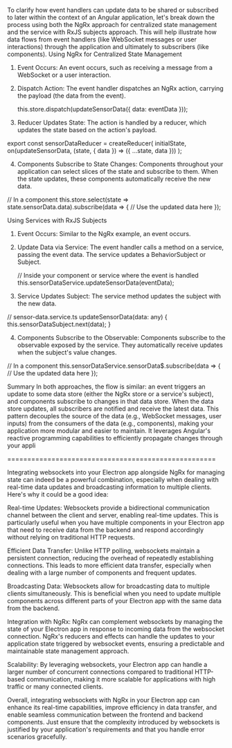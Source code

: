 To clarify how event handlers can update data to be shared or subscribed to later within the context of an Angular application, let's break down the process using both the NgRx approach for centralized state management and the service with RxJS subjects approach. This will help illustrate how data flows from event handlers (like WebSocket messages or user interactions) through the application and ultimately to subscribers (like components).
Using NgRx for Centralized State Management
1. Event Occurs: An event occurs, such as receiving a message from a WebSocket or a user interaction.
2. Dispatch Action: The event handler dispatches an NgRx action, carrying the payload (the data from the event).
   
   this.store.dispatch(updateSensorData({ data: eventData }));

3. Reducer Updates State: The action is handled by a reducer, which updates the state based on the action's payload.

  export const sensorDataReducer = createReducer(
     initialState,
     on(updateSensorData, (state, { data }) => ({ ...state, data }))
   );

4. Components Subscribe to State Changes: Components throughout your application can select slices of the state and subscribe to them. When the state updates, these components automatically receive the new data.

 // In a component
   this.store.select(state => state.sensorData.data).subscribe(data => {
     // Use the updated data here
   });

Using Services with RxJS Subjects
1. Event Occurs: Similar to the NgRx example, an event occurs.
2. Update Data via Service: The event handler calls a method on a service, passing the event data. The service updates a BehaviorSubject or Subject.

   // Inside your component or service where the event is handled
   this.sensorDataService.updateSensorData(eventData);

3. Service Updates Subject: The service method updates the subject with the new data.

 // sensor-data.service.ts
   updateSensorData(data: any) {
     this.sensorDataSubject.next(data);
   }

4. Components Subscribe to the Observable: Components subscribe to the observable exposed by the service. They automatically receive updates when the subject's value changes.

  // In a component
   this.sensorDataService.sensorData$.subscribe(data => {
     // Use the updated data here
   });

   
Summary
In both approaches, the flow is similar: an event triggers an update to some data store (either the NgRx store or a service's subject), and components subscribe to changes in that data store. When the data store updates, all subscribers are notified and receive the latest data.
This pattern decouples the source of the data (e.g., WebSocket messages, user inputs) from the consumers of the data (e.g., components), making your application more modular and easier to maintain. It leverages Angular's reactive programming capabilities to efficiently propagate changes through your appli

====================================================

Integrating websockets into your Electron app alongside NgRx for managing state can indeed be a powerful combination, especially when dealing with real-time data updates and broadcasting information to multiple clients. Here's why it could be a good idea:

Real-time Updates: Websockets provide a bidirectional communication channel between the client and server, enabling real-time updates. This is particularly useful when you have multiple components in your Electron app that need to receive data from the backend and respond accordingly without relying on traditional HTTP requests.

Efficient Data Transfer: Unlike HTTP polling, websockets maintain a persistent connection, reducing the overhead of repeatedly establishing connections. This leads to more efficient data transfer, especially when dealing with a large number of components and frequent updates.

Broadcasting Data: Websockets allow for broadcasting data to multiple clients simultaneously. This is beneficial when you need to update multiple components across different parts of your Electron app with the same data from the backend.

Integration with NgRx: NgRx can complement websockets by managing the state of your Electron app in response to incoming data from the websocket connection. NgRx's reducers and effects can handle the updates to your application state triggered by websocket events, ensuring a predictable and maintainable state management approach.

Scalability: By leveraging websockets, your Electron app can handle a larger number of concurrent connections compared to traditional HTTP-based communication, making it more scalable for applications with high traffic or many connected clients.

Overall, integrating websockets with NgRx in your Electron app can enhance its real-time capabilities, improve efficiency in data transfer, and enable seamless communication between the frontend and backend components. Just ensure that the complexity introduced by websockets is justified by your application's requirements and that you handle error scenarios gracefully.